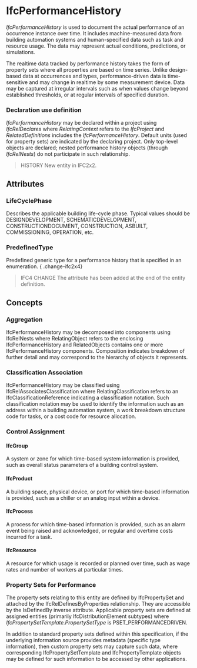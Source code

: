 # IfcPerformanceHistory

_IfcPerformanceHistory_ is used to document the actual performance of an occurrence instance over time. It includes machine-measured data from building automation systems and human-specified data such as task and resource usage. The data may represent actual conditions, predictions, or simulations.

The realtime data tracked by performance history takes the form of property sets where all properties are based on time series. Unlike design-based data at occurrences and types, performance-driven data is time-sensitive and may change in realtime by some measurement device. Data may be captured at irregular intervals such as when values change beyond established thresholds, or at regular intervals of specified duration.

### Declaration use definition
_IfcPerformanceHistory_ may be declared within a project using _IfcRelDeclares_ where _RelatingContext_ refers to the _IfcProject_ and _RelatedDefinitions_ includes the _IfcPerformanceHistory_. Default units (used for property sets) are indicated by the declaring project. Only top-level objects are declared; nested performance history objects (through _IfcRelNests_) do not participate in such relationship.

> HISTORY  New entity in IFC2x2.

## Attributes

### LifeCyclePhase
Describes the applicable building life-cycle phase. Typical values should be DESIGNDEVELOPMENT, SCHEMATICDEVELOPMENT, CONSTRUCTIONDOCUMENT, CONSTRUCTION, ASBUILT, COMMISSIONING, OPERATION, etc.

### PredefinedType
Predefined generic type for a performance history that is specified in an enumeration.
{ .change-ifc2x4}
> IFC4 CHANGE The attribute has been added at the end of the entity definition.

## Concepts

### Aggregation

IfcPerformanceHistory may be decomposed into components using IfcRelNests where RelatingObject refers to the enclosing IfcPerformanceHistory and RelatedObjects contains one or more IfcPerformanceHistory components. Composition indicates breakdown of further detail and may correspond to the hierarchy of objects it represents.

### Classification Association

IfcPerformanceHistory may be classified using IfcRelAssociatesClassification where RelatingClassification refers to an IfcClassificationReference indicating a classification notation. Such classification notation may be used to identify the information such as an address within a building automation system, a work breakdown structure code for tasks, or a cost code for resource allocation.

### Control Assignment



#### IfcGroup

A system or zone for which time-based system information is provided, such as overall status parameters of a building control system.

#### IfcProduct

A building space, physical device, or port for which time-based information is provided, such as a chiller or an analog input within a device.

#### IfcProcess

A process for which time-based information is provided, such as an alarm event being raised and acknowledged, or regular and overtime costs incurred for a task.

#### IfcResource

A resource for which usage is recorded or planned over time, such as wage rates and number of workers at particular times.

### Property Sets for Performance

The property sets relating to this entity are defined by IfcPropertySet and attached by the IfcRelDefinesByProperties relationship. They are accessible by the IsDefinedBy inverse attribute. Applicable property sets are defined at assigned entities (primarily IfcDistributionElement subtypes) where _IfcPropertySetTemplate.PropertySetType_ is PSET_PERFORMANCEDRIVEN.

In addition to standard property sets defined within this specification, if the underlying information source provides metadata (specific type information), then custom property sets may capture such data, where corresponding IfcPropertySetTemplate and IfcPropertyTemplate objects may be defined for such information to be accessed by other applications.

